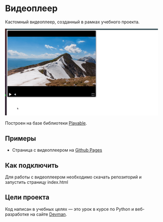 <!-- Плеер будет создан с задержкой, после того как загрузятся все ресурсы на странице. Для этого используется событие `DOMContentLoaded`. Благодаря этой особенности можно вызывать функцию `createPlayer` раньше, чем загрузятся все необходимые библиотеки: jQuery и Playable.
 -->

# Видеоплеер

Кастомный видеоплеер, созданный в рамках учебного проекта.

![example](screenshots/screencast.gif)

Построен на базе библиотеки [Playable](https://wix.github.io/playable/).

## Примеры

- Страница с видеоплеером на [Github Pages](https://shirlusha.github.io/video-player-jslib/)

## Как подключить

Для работы с видеоплеером необходимо скачать репозиторий и запустить страницу index.html

## Цели проекта

Код написан в учебных целях — это урок в курсе по Python и веб-разработке на сайте [Devman](https://dvmn.org).